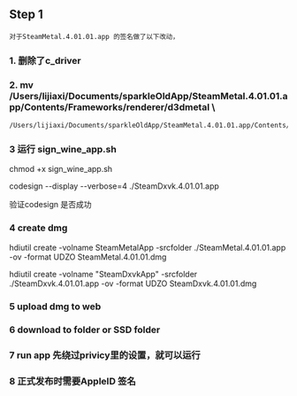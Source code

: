 ## Step 1
    对于SteamMetal.4.01.01.app 的签名做了以下改动，

### 1. 删除了c_driver 
### 2. mv /Users/lijiaxi/Documents/sparkleOldApp/SteamMetal.4.01.01.app/Contents/Frameworks/renderer/d3dmetal \
    /Users/lijiaxi/Documents/sparkleOldApp/SteamMetal.4.01.01.app/Contents/Resources/

### 3 运行 sign_wine_app.sh

chmod +x sign_wine_app.sh

codesign --display --verbose=4 ./SteamDxvk.4.01.01.app 

验证codesign 是否成功


### 4 create dmg
hdiutil create -volname SteamMetalApp -srcfolder ./SteamMetal.4.01.01.app -ov -format UDZO SteamMetal.4.01.01.dmg

hdiutil create -volname "SteamDxvkApp" -srcfolder ./SteamDxvk.4.01.01.app -ov -format UDZO SteamDxvk.4.01.01.dmg


### 5 upload dmg to web

### 6 download to folder or SSD folder

### 7  run app 先绕过privicy里的设置，就可以运行

### 8  正式发布时需要AppleID 签名



